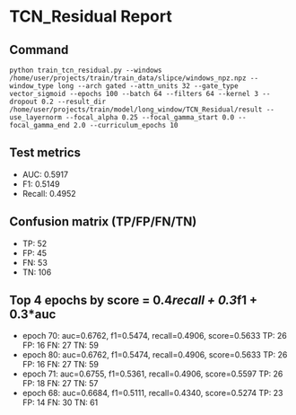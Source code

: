 # TCN_Residual Report

## Command
```
python train_tcn_residual.py --windows /home/user/projects/train/train_data/slipce/windows_npz.npz --window_type long --arch gated --attn_units 32 --gate_type vector_sigmoid --epochs 100 --batch 64 --filters 64 --kernel 3 --dropout 0.2 --result_dir /home/user/projects/train/model/long_window/TCN_Residual/result --use_layernorm --focal_alpha 0.25 --focal_gamma_start 0.0 --focal_gamma_end 2.0 --curriculum_epochs 10
```

## Test metrics
- AUC: 0.5917
- F1: 0.5149
- Recall: 0.4952
## Confusion matrix (TP/FP/FN/TN)
- TP: 52
- FP: 45
- FN: 53
- TN: 106

## Top 4 epochs by score = 0.4*recall + 0.3*f1 + 0.3*auc
- epoch 70: auc=0.6762, f1=0.5474, recall=0.4906, score=0.5633  TP: 26 FP: 16 FN: 27 TN: 59
- epoch 80: auc=0.6762, f1=0.5474, recall=0.4906, score=0.5633  TP: 26 FP: 16 FN: 27 TN: 59
- epoch 71: auc=0.6755, f1=0.5361, recall=0.4906, score=0.5597  TP: 26 FP: 18 FN: 27 TN: 57
- epoch 68: auc=0.6684, f1=0.5111, recall=0.4340, score=0.5274  TP: 23 FP: 14 FN: 30 TN: 61
